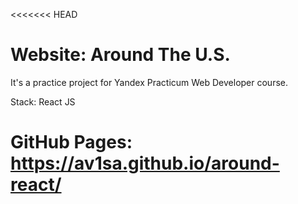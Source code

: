 <<<<<<< HEAD
# Website: Around The U.S.

It's a practice project for Yandex Practicum Web Developer course. 

Stack: React JS

GitHub Pages: https://av1sa.github.io/around-react/
=======

